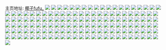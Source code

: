 主页地址: [椰子fufu_](https://weibo.com/u/6458239598) 
![](https://wx4.sinaimg.cn/mw2000/0073478Oly1h90z783aexj325137ke84.jpg) 
![](https://wx4.sinaimg.cn/mw2000/0073478Oly1h90z9jycwej335s23uqv7.jpg) 
![](https://wx4.sinaimg.cn/mw2000/0073478Oly1h90zi6f5c5j323u35se83.jpg) 
![](https://wx4.sinaimg.cn/mw2000/0073478Oly1h90ziq735qj323u35su0y.jpg) 
![](https://wx4.sinaimg.cn/mw2000/0073478Oly1h9120e3cxwj325137kkjm.jpg) 
![](https://wx4.sinaimg.cn/mw2000/0073478Oly1h91216zvsgj337k2511kz.jpg) 
![](https://wx4.sinaimg.cn/mw2000/0073478Oly1h8szlnv584j30xj0iun5a.jpg) 
![](https://wx4.sinaimg.cn/mw2000/0073478Oly1h8piauyy2zj30sg0sgwge.jpg) 
![](https://wx4.sinaimg.cn/mw2000/0073478Oly1h8dp7bkxslj31800x0tfi.jpg) 
![](https://wx4.sinaimg.cn/mw2000/0073478Oly1h8dp7c4dyxj30v015eah2.jpg) 
![](https://wx4.sinaimg.cn/mw2000/0073478Oly1h8dp7ba48sj30xc18hn9r.jpg) 
![](https://wx4.sinaimg.cn/mw2000/0073478Oly1h8dp79dno8j318g1nanpd.jpg) 
![](https://wx4.sinaimg.cn/mw2000/0073478Oly1h8dp79ua00j30xc18hqac.jpg) 
![](https://wx4.sinaimg.cn/mw2000/0073478Oly1h84ejjcjclj324836ckjm.jpg) 
![](https://wx4.sinaimg.cn/mw2000/0073478Oly1h84elv79tpj324636bb2a.jpg) 
![](https://wx4.sinaimg.cn/mw2000/0073478Oly1h84emr209nj31900u0akq.jpg) 
![](https://wx4.sinaimg.cn/mw2000/0073478Oly1h84emcqcnyj30u0191dox.jpg) 
![](https://wx4.sinaimg.cn/mw2000/0073478Oly1h84emdbkohj30u0190doq.jpg) 
![](https://wx4.sinaimg.cn/mw2000/0073478Oly1h84emdy2yzj31900u0dpo.jpg) 
![](https://wx4.sinaimg.cn/mw2000/0073478Oly1h81ng460onj32r223bkjl.jpg) 
![](https://wx4.sinaimg.cn/mw2000/0073478Oly1h8e1oggx3nj31400u0dp2.jpg) 
![](https://wx4.sinaimg.cn/mw2000/0073478Oly1h7vgsl2e1kj30lb0lbtc5.jpg) 
![](https://wx4.sinaimg.cn/mw2000/0073478Oly1h6upt8f8m7j30u0140763.jpg) 
![](https://wx4.sinaimg.cn/mw2000/0073478Oly1h6upt5lki2j30u014011a.jpg) 
![](https://wx4.sinaimg.cn/mw2000/0073478Oly1h6upt9khowj30u00u0dkq.jpg) 
![](https://wx4.sinaimg.cn/mw2000/0073478Oly1h6upt7b5csj30u0140ace.jpg) 
![](https://wx4.sinaimg.cn/mw2000/0073478Oly1h6uptxdl2hj30ou0k9q5l.jpg) 
![](https://wx4.sinaimg.cn/mw2000/0073478Oly1h60pvejslgj331o2b2npe.jpg) 
![](https://wx4.sinaimg.cn/mw2000/0073478Oly1h5uh6hme36j31uc11bh3k.jpg) 
![](https://wx4.sinaimg.cn/mw2000/0073478Oly1h5eq8fzsokj30k10qp75p.jpg) 
![](https://wx4.sinaimg.cn/mw2000/0073478Oly1h5eq8j0nfgj30u014e147.jpg) 
![](https://wx4.sinaimg.cn/mw2000/0073478Oly1h5eq8fn7sqj30sg0jxwgr.jpg) 
![](https://wx4.sinaimg.cn/mw2000/0073478Oly1h5eq8gapyhj30zo0k2756.jpg) 
![](https://wx4.sinaimg.cn/mw2000/0073478Oly1h5eq8hacprj30u01su0ws.jpg) 
![](https://wx4.sinaimg.cn/mw2000/0073478Oly1h5eq8goaa2j30wq0ifac5.jpg) 
![](https://wx4.sinaimg.cn/mw2000/0073478Oly1h5eq8jrzacj30n40ux7a6.jpg) 
![](https://wx4.sinaimg.cn/mw2000/0073478Oly1h4qk385zxjj30u00u044g.jpg) 
![](https://wx4.sinaimg.cn/mw2000/0073478Oly1h4qk35smx4j30dc0hsgna.jpg) 
![](https://wx4.sinaimg.cn/mw2000/0073478Oly1h4qk36g1l6j30u00u0n0j.jpg) 
![](https://wx4.sinaimg.cn/mw2000/0073478Oly1h4qk39heqjj30u00u0ait.jpg) 
![](https://wx4.sinaimg.cn/mw2000/0073478Oly1h4qk3azer5j30u00u0wll.jpg) 
![](https://wx4.sinaimg.cn/mw2000/0073478Oly1h3yh6iz96sj32c0340e81.jpg) 
![](https://wx4.sinaimg.cn/mw2000/0073478Oly1h3yh6h2qk7j332e2at4qr.jpg) 
![](https://wx4.sinaimg.cn/mw2000/0073478Oly1h3yhadkfloj323h2so1ky.jpg) 
![](https://wx4.sinaimg.cn/mw2000/0073478Oly1h3yh6jkyt7j31qu2buqv5.jpg) 
![](https://wx4.sinaimg.cn/mw2000/0073478Oly1h3h54nl1l1j32dc1s0qv5.jpg) 
![](https://wx4.sinaimg.cn/mw2000/0073478Oly1h385brqqbgj3221221kjl.jpg) 
![](https://wx4.sinaimg.cn/mw2000/0073478Oly1h385bsh3ubj31sq2p3kgj.jpg) 
![](https://wx4.sinaimg.cn/mw2000/0073478Oly1h385bttuszj317j2m77wh.jpg) 
![](https://wx4.sinaimg.cn/mw2000/0073478Oly1h2xdo2006xj329p30xkjn.jpg) 
![](https://wx4.sinaimg.cn/mw2000/0073478Oly1h25zgjzhr4j30u0140qar.jpg) 
![](https://wx4.sinaimg.cn/mw2000/0073478Oly1h25zjgf2qij30vz0i0dj7.jpg) 
![](https://wx4.sinaimg.cn/mw2000/0073478Oly1h25zjia901j30u0140n4i.jpg) 
![](https://wx4.sinaimg.cn/mw2000/0073478Oly1h25zjors75j30u00myjsl.jpg) 
![](https://wx4.sinaimg.cn/mw2000/0073478Oly1h1qstjmyjwj31cp0sj47g.jpg) 
![](https://wx4.sinaimg.cn/mw2000/0073478Oly1h1qstl8t74j30u00wzwko.jpg) 
![](https://wx4.sinaimg.cn/mw2000/0073478Oly1h1qstm295jj30u015a0vb.jpg) 
![](https://wx4.sinaimg.cn/mw2000/0073478Oly1h1qsth1k19j30u0154ahb.jpg) 
![](https://wx4.sinaimg.cn/mw2000/0073478Oly1h1qstmmvdyj30sg0lcgnk.jpg) 
![](https://wx4.sinaimg.cn/mw2000/0073478Oly1h1qsw3fghgj319r0u0qbx.jpg) 
![](https://wx4.sinaimg.cn/mw2000/0073478Oly1h15mx89d69j30u01sw419.jpg) 
![](https://wx4.sinaimg.cn/mw2000/0073478Oly1h15mx7gde5j30u01swjzm.jpg) 
![](https://wx4.sinaimg.cn/mw2000/0073478Oly1h15mxziin7j30tu0tuteo.jpg) 
![](https://wx4.sinaimg.cn/mw2000/0073478Oly1h15mxasvbfj314w0u0qa4.jpg) 
![](https://wx4.sinaimg.cn/mw2000/0073478Oly1h15my3xbvpj30u017yjwd.jpg) 
![](https://wx4.sinaimg.cn/mw2000/0073478Oly1h15mxbbs92j30zo0p240h.jpg) 
![](https://wx4.sinaimg.cn/mw2000/0073478Oly1h0umop1vdpj30pz1dyakc.jpg) 
![](https://wx4.sinaimg.cn/mw2000/0073478Oly1h0umopl7ipj30q2188doy.jpg) 
![](https://wx4.sinaimg.cn/mw2000/0073478Oly1h0umoqdb9dj30q80u97ca.jpg) 
![](https://wx4.sinaimg.cn/mw2000/0073478Oly1h0umqczhksj30ps0tlai2.jpg) 
![](https://wx4.sinaimg.cn/mw2000/0073478Oly1gzy9cgss89j30u00u0n0h.jpg) 
![](https://wx4.sinaimg.cn/mw2000/0073478Oly1gzy9cjy76rj30u00u0tdi.jpg) 
![](https://wx4.sinaimg.cn/mw2000/0073478Oly1gzy9cm1unoj30u0140n4i.jpg) 
![](https://wx4.sinaimg.cn/mw2000/0073478Oly1gzy9cidnmtj30k00zkwg5.jpg) 
![](https://wx4.sinaimg.cn/mw2000/0073478Oly1gzy9chz4e0j30u0141wm1.jpg) 
![](https://wx4.sinaimg.cn/mw2000/0073478Oly1gzoen5sy0nj30zo0jtqbm.jpg) 
![](https://wx4.sinaimg.cn/mw2000/0073478Oly1gzoen6c1ktj30ti0u3wht.jpg) 
![](https://wx4.sinaimg.cn/mw2000/0073478Oly1gzoen4gn28j30z80juq86.jpg) 
![](https://wx4.sinaimg.cn/mw2000/0073478Oly1gzoen22ftrj30u00inmzw.jpg) 
![](https://wx4.sinaimg.cn/mw2000/0073478Oly1gzoen2i989j30vd0kewga.jpg) 
![](https://wx4.sinaimg.cn/mw2000/0073478Oly1gzoeopyw50j30u00u00wn.jpg) 
![](https://wx4.sinaimg.cn/mw2000/0073478Oly1gzl2sxhdk6j30sg0la402.jpg) 
![](https://wx4.sinaimg.cn/mw2000/0073478Oly1gyok8b4ryjj31sg1sg7ot.jpg) 
![](https://wx4.sinaimg.cn/mw2000/0073478Oly1gyok8bsvqij32a829yqv5.jpg) 
![](https://wx4.sinaimg.cn/mw2000/0073478Oly1gyok8c5k2ej30me0k0jts.jpg) 
![](https://wx4.sinaimg.cn/mw2000/0073478Oly1gyok8cgayaj30yi19zah2.jpg) 
![](https://wx4.sinaimg.cn/mw2000/0073478Oly1gyok8cn6laj30tw0tw0yo.jpg) 
![](https://wx4.sinaimg.cn/mw2000/0073478Oly1gyeu82lsklj32c0340e82.jpg) 
![](https://wx4.sinaimg.cn/mw2000/0073478Oly1gyeu89k8wgj32c0340kjm.jpg) 
![](https://wx4.sinaimg.cn/mw2000/0073478Oly1gxj5uazbsrj30uh0u0q8i.jpg) 
![](https://wx4.sinaimg.cn/mw2000/0073478Oly1gwvch11yanj30u00u0diw.jpg) 
![](https://wx4.sinaimg.cn/mw2000/0073478Oly1gwnyqy8le4j30rz1dqjya.jpg) 
![](https://wx4.sinaimg.cn/mw2000/0073478Oly1gw965umcs0j30u00u0gs8.jpg) 
![](https://wx4.sinaimg.cn/mw2000/0073478Oly1gw9668rs8lj32c02c0u0y.jpg) 
![](https://wx4.sinaimg.cn/mw2000/0073478Oly1gw96678ie7j31q21q34qp.jpg) 
![](https://wx4.sinaimg.cn/mw2000/0073478Oly1gw965u3k51j31d21d2kci.jpg) 
![](https://wx4.sinaimg.cn/mw2000/0073478Oly1gw965uck65j317a0wfah1.jpg) 
![](https://wx4.sinaimg.cn/mw2000/0073478Oly1gw967ez1kij32c02c04qq.jpg) 
![](https://wx4.sinaimg.cn/mw2000/0073478Oly1gvzqtx1peij31i01i0kb4.jpg) 
![](https://wx4.sinaimg.cn/mw2000/0073478Oly1gv0a6yiibej62c02c04qp02.jpg) 
![](https://wx4.sinaimg.cn/mw2000/0073478Oly1gucnveioqjj60lu06dq4202.jpg) 
![](https://wx4.sinaimg.cn/mw2000/0073478Oly1gtf2yl9chej30u00sf75r.jpg) 
![](https://wx4.sinaimg.cn/mw2000/0073478Oly1gsuqx46prhj30g70g6tba.jpg) 
![](https://wx4.sinaimg.cn/mw2000/0073478Oly1gsgmehetv1j327a2x8kjm.jpg) 
![](https://wx4.sinaimg.cn/mw2000/0073478Oly1gs8o7pdjq6j30u00u0wkk.jpg) 
![](https://wx4.sinaimg.cn/mw2000/0073478Oly1gry28h7jm0j30hb0hbq3t.jpg) 
![](https://wx4.sinaimg.cn/mw2000/0073478Oly1gq6vaftqsjj32c02c0qv5.jpg) 
![](https://wx4.sinaimg.cn/mw2000/0073478Oly1gq6vaebqufj33402c01kp.jpg) 
![](https://wx4.sinaimg.cn/mw2000/0073478Oly1gq6v9tybcbj32ds1sgu0x.jpg) 
![](https://wx4.sinaimg.cn/mw2000/0073478Oly1gq6vahbp6tj32c02c0nkh.jpg) 
![](https://wx4.sinaimg.cn/mw2000/0073478Oly1gq5frvlovhj3233234qv5.jpg) 
![](https://wx4.sinaimg.cn/mw2000/0073478Ogy1gp83xmrbe5j333o2bre82.jpg) 
![](https://wx4.sinaimg.cn/mw2000/0073478Ogy1gp83xwvctaj323623wx6p.jpg) 
![](https://wx4.sinaimg.cn/mw2000/0073478Ogy1gp83xsb97cj31sg2dsh4y.jpg) 
![](https://wx4.sinaimg.cn/mw2000/0073478Ogy1gp83xjdeg1j31yd1wr7wh.jpg) 
![](https://wx4.sinaimg.cn/mw2000/0073478Ogy1gp83xl11flj32c02c0npd.jpg) 
![](https://wx4.sinaimg.cn/mw2000/0073478Ogy1gp83xp0nkrj30yi1pcu0z.jpg) 
![](https://wx4.sinaimg.cn/mw2000/0073478Ogy1gp83y4x3fdj325k2vfe82.jpg) 
![](https://wx4.sinaimg.cn/mw2000/0073478Ogy1gp83y69xa7j31xe1xenpd.jpg) 
![](https://wx4.sinaimg.cn/mw2000/0073478Ogy1gp83y9n7p5j30yi1pcqvc.jpg) 
![](https://wx4.sinaimg.cn/mw2000/0073478Oly1gosmamaq3gj31900u07gy.jpg) 
![](https://wx4.sinaimg.cn/mw2000/0073478Oly1gm9dfy6o8yj31e10u014s.jpg) 
![](https://wx4.sinaimg.cn/mw2000/0073478Oly1gm9dftbjzaj30u00u07a5.jpg) 
![](https://wx4.sinaimg.cn/mw2000/0073478Oly1gm9dfuedw9j31hc0u0tfb.jpg) 
![](https://wx4.sinaimg.cn/mw2000/0073478Oly1gm9dfyj9d4j308c068jrg.jpg) 
![](https://wx4.sinaimg.cn/mw2000/0073478Oly1gltqyg5y7pj30u0140qd0.jpg) 
![](https://wx4.sinaimg.cn/mw2000/0073478Oly1gltqya0kk4j30u00u048c.jpg) 
![](https://wx4.sinaimg.cn/mw2000/0073478Oly1gltqyepg9tj30u0140gxc.jpg) 
![](https://wx4.sinaimg.cn/mw2000/0073478Oly1gltquns70wj30ul0u0k08.jpg) 
![](https://wx4.sinaimg.cn/mw2000/0073478Oly1gltqydp62xj30yi0pvq7d.jpg) 
![](https://wx4.sinaimg.cn/mw2000/0073478Oly1gltqy8vpxnj30u10u0qai.jpg) 
![](https://wx4.sinaimg.cn/mw2000/0073478Oly1gltqycj561j30u0140446.jpg) 
![](https://wx4.sinaimg.cn/mw2000/0073478Oly1gltqyfcktlj30sd0sd7as.jpg) 
![](https://wx4.sinaimg.cn/mw2000/0073478Oly1gltqyax94bj30yi0dnn0e.jpg) 
![](https://wx4.sinaimg.cn/mw2000/0073478Oly1glq86ijeabj31910u0wn2.jpg) 
![](https://wx4.sinaimg.cn/mw2000/0073478Oly1glq86j386xj30u00vc0ya.jpg) 
![](https://wx4.sinaimg.cn/mw2000/0073478Oly1glq86jtxk2j313j0u07bi.jpg) 
![](https://wx4.sinaimg.cn/mw2000/0073478Oly1gkutxia72mj30rs15etp5.jpg) 
![](https://wx4.sinaimg.cn/mw2000/0073478Oly1gkutxbj6d4j30rs1qjk6g.jpg) 
![](https://wx4.sinaimg.cn/mw2000/0073478Oly1gjreh49jioj30u00u011e.jpg) 
![](https://wx4.sinaimg.cn/mw2000/0073478Oly1gjreh4nbk4j31410u0wrh.jpg) 
![](https://wx4.sinaimg.cn/mw2000/0073478Oly1gjreh51alsj31g90u0gvc.jpg) 
![](https://wx4.sinaimg.cn/mw2000/0073478Oly1gjreh5ecuhj30u0139qbz.jpg) 
![](https://wx4.sinaimg.cn/mw2000/0073478Oly1gjreh3ze29j30u0141ajg.jpg) 
![](https://wx4.sinaimg.cn/mw2000/0073478Oly1gjreh5ozxcj30u015uwrh.jpg) 
